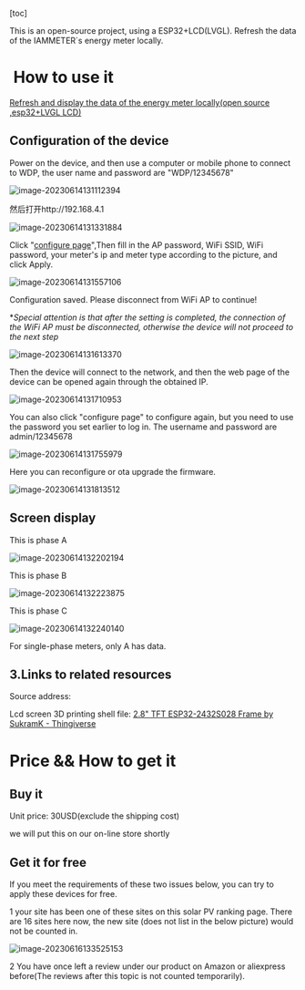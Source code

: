 [toc]

This is an open-source project, using a ESP32+LCD(LVGL).
Refresh the data of the IAMMETER`s energy meter locally.

#  How to use it 

[Refresh and display the data of the energy meter locally(open source ,esp32+LVGL LCD)](https://youtu.be/sv2wkPe_RU0)

## Configuration of the device

Power on the device, and then use a computer or mobile phone to connect to WDP, the user name and password are "WDP/12345678"

![image-20230614131112394](https://iammeterglobal.oss-accelerate.aliyuncs.com/img/image-20230614131112394.png)

然后打开http://192.168.4.1

![image-20230614131331884](https://iammeterglobal.oss-accelerate.aliyuncs.com/img/image-20230614131331884.png)

Click "[configure page](http://192.168.4.1/config)",Then fill in the AP password, WiFi SSID, WiFi password, your meter's ip and meter type according to the picture, and click Apply.

![image-20230614131557106](https://iammeterglobal.oss-accelerate.aliyuncs.com/img/image-20230614131557106.png)

Configuration saved. Please disconnect from WiFi AP to continue!

**Special attention is that after the setting is completed, the connection of the WiFi AP must be disconnected, otherwise the device will not proceed to the next step*

![image-20230614131613370](https://iammeterglobal.oss-accelerate.aliyuncs.com/img/image-20230614131613370.png)

Then the device will connect to the network, and then the web page of the device can be opened again through the obtained IP.

![image-20230614131710953](https://iammeterglobal.oss-accelerate.aliyuncs.com/img/image-20230614131710953.png)

You can also click "configure page" to configure again, but you need to use the password you set earlier to log in. The username and password are admin/12345678

![image-20230614131755979](https://iammeterglobal.oss-accelerate.aliyuncs.com/img/image-20230614131755979.png)

Here you can reconfigure or ota upgrade the firmware.

![image-20230614131813512](https://iammeterglobal.oss-accelerate.aliyuncs.com/img/image-20230614131813512.png)



## Screen display

This is phase A

![image-20230614132202194](https://iammeterglobal.oss-accelerate.aliyuncs.com/img/image-20230614132202194.png)

This is phase B

![image-20230614132223875](https://iammeterglobal.oss-accelerate.aliyuncs.com/img/image-20230614132223875.png)

This is phase C

![image-20230614132240140](https://iammeterglobal.oss-accelerate.aliyuncs.com/img/image-20230614132240140.png)

For single-phase meters, only A has data.

## 3.Links to related resources

Source address:

Lcd screen 3D printing shell file: [2.8" TFT ESP32-2432S028 Frame by SukramK - Thingiverse](https://www.thingiverse.com/thing:5680106)

# Price  && How to get it

## Buy it 

Unit price: 30USD(exclude the shipping cost)

we will put this on our on-line store shortly

## Get it for free

If you meet the requirements of these two issues below, you can try to apply these devices for free.

1 your site has been one of these sites on this solar PV ranking page.
There are 16 sites here now, the new site (does not list in the below picture) would not be counted in.

![image-20230616133525153](https://iammeterglobal.oss-accelerate.aliyuncs.com/img/image-20230616133525153.png)

2 You have once left a review under our product on Amazon or aliexpress before(The reviews after this topic is not counted temporarily).

